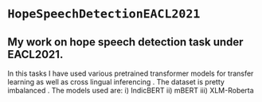 # `HopeSpeechDetectionEACL2021`
## My  work on hope speech detection task under EACL2021.
In this tasks I have used various pretrained transformer models for transfer learning as well as cross lingual inferencing .
The dataset is pretty imbalanced .
The models used are:
i) IndicBERT
ii) mBERT
iii) XLM-Roberta
